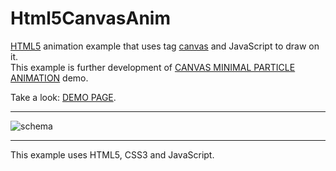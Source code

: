 # Html5CanvasAnim
<a href="http://htmlbook.ru/html5">HTML5</a> animation example that uses tag <a href="http://htmlbook.ru/html/canvas">canvas</a> and JavaScript to draw on it.
<br>
This example is further development of <a href="http://www.feedtank.com/labs/html_canvas/">CANVAS MINIMAL PARTICLE ANIMATION</a> demo.

Take a look: <a href="http://w55.webutu.com/Html5CanvasAnim/Html5CanvasAnim.html">DEMO PAGE</a>.
<hr>
<img src="Screenshots/screenshot-1.png" alt="schema" />
<hr>
This example uses HTML5, CSS3 and JavaScript.
